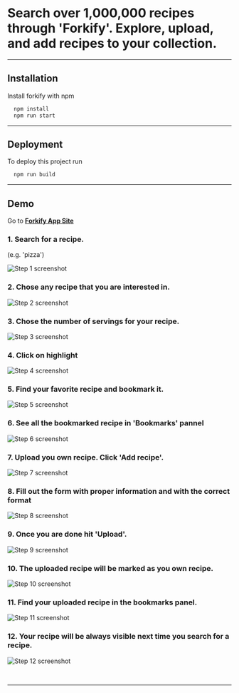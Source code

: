 # Search over 1,000,000 recipes through 'Forkify'. Explore, upload, and add recipes to your collection.

---

## Installation

Install forkify with npm

```bash
  npm install
  npm run start
```

---

## Deployment

To deploy this project run

```bash
  npm run build
```

---

## Demo

Go to [**Forkify App Site**](https://forkify-v1-anik.netlify.app/)

### 1. Search for a recipe.

(e.g. 'pizza')

![Step 1 screenshot](https://images.tango.us/workflows/85105a1e-5356-4f59-9c2e-355105db70dc/steps/3beafbfe-79ba-4e31-928f-3417c9198c6d/e36fa8fb-392b-491e-bd25-7809a6df025e.png?crop=focalpoint&fit=crop&fp-x=0.5000&fp-y=0.5000&w=1200&border=2%2CF4F2F7&border-radius=8%2C8%2C8%2C8&border-radius-inner=8%2C8%2C8%2C8&blend-align=bottom&blend-mode=normal&blend-x=0&blend-w=1200&blend64=aHR0cHM6Ly9pbWFnZXMudGFuZ28udXMvc3RhdGljL21hZGUtd2l0aC10YW5nby13YXRlcm1hcmstdjIucG5n&mark-x=719&mark-y=141&m64=aHR0cHM6Ly9pbWFnZXMudGFuZ28udXMvc3RhdGljL2JsYW5rLnBuZz9tYXNrPWNvcm5lcnMmYm9yZGVyPTQlMkNGRjc0NDImdz0zNzEmaD0xMjMmZml0PWNyb3AmY29ybmVyLXJhZGl1cz0xMA%3D%3D)

### 2. Chose any recipe that you are interested in.

![Step 2 screenshot](https://images.tango.us/workflows/85105a1e-5356-4f59-9c2e-355105db70dc/steps/3dcdad7a-c523-43aa-bdc7-0b68d572878c/83ee0a26-2e9f-4359-a4a2-e2c356306637.png?crop=focalpoint&fit=crop&fp-x=0.2046&fp-y=0.3503&fp-z=1.6836&w=1200&border=2%2CF4F2F7&border-radius=8%2C8%2C8%2C8&border-radius-inner=8%2C8%2C8%2C8&blend-align=bottom&blend-mode=normal&blend-x=0&blend-w=1200&blend64=aHR0cHM6Ly9pbWFnZXMudGFuZ28udXMvc3RhdGljL21hZGUtd2l0aC10YW5nby13YXRlcm1hcmstdjIucG5n&mark-x=116&mark-y=320&m64=aHR0cHM6Ly9pbWFnZXMudGFuZ28udXMvc3RhdGljL2JsYW5rLnBuZz9tYXNrPWNvcm5lcnMmYm9yZGVyPTYlMkNGRjc0NDImdz01OTQmaD0xNDAmZml0PWNyb3AmY29ybmVyLXJhZGl1cz0xMA%3D%3D)

### 3. Chose the number of servings for your recipe.

![Step 3 screenshot](https://images.tango.us/workflows/85105a1e-5356-4f59-9c2e-355105db70dc/steps/9fa19bf4-3a29-4f10-b1f9-7792d739f2b3/9bc209b0-22d6-4755-af65-b84b41d93c21.png?crop=focalpoint&fit=crop&fp-x=0.6628&fp-y=0.4956&fp-z=3.0208&w=1200&border=2%2CF4F2F7&border-radius=8%2C8%2C8%2C8&border-radius-inner=8%2C8%2C8%2C8&blend-align=bottom&blend-mode=normal&blend-x=0&blend-w=1200&blend64=aHR0cHM6Ly9pbWFnZXMudGFuZ28udXMvc3RhdGljL21hZGUtd2l0aC10YW5nby13YXRlcm1hcmstdjIucG5n&mark-x=563&mark-y=353&m64=aHR0cHM6Ly9pbWFnZXMudGFuZ28udXMvc3RhdGljL2JsYW5rLnBuZz9tYXNrPWNvcm5lcnMmYm9yZGVyPTYlMkNGRjc0NDImdz03MyZoPTczJmZpdD1jcm9wJmNvcm5lci1yYWRpdXM9MTA%3D)

### 4. Click on highlight

![Step 4 screenshot](https://images.tango.us/workflows/85105a1e-5356-4f59-9c2e-355105db70dc/steps/e5d76a10-c8ba-48b9-85e2-e56601743c4b/db26a4c3-920d-4c64-9472-6058b7c3327b.png?crop=focalpoint&fit=crop&fp-x=0.6463&fp-y=0.4956&fp-z=3.0208&w=1200&border=2%2CF4F2F7&border-radius=8%2C8%2C8%2C8&border-radius-inner=8%2C8%2C8%2C8&blend-align=bottom&blend-mode=normal&blend-x=0&blend-w=1200&blend64=aHR0cHM6Ly9pbWFnZXMudGFuZ28udXMvc3RhdGljL21hZGUtd2l0aC10YW5nby13YXRlcm1hcmstdjIucG5n&mark-x=563&mark-y=353&m64=aHR0cHM6Ly9pbWFnZXMudGFuZ28udXMvc3RhdGljL2JsYW5rLnBuZz9tYXNrPWNvcm5lcnMmYm9yZGVyPTYlMkNGRjc0NDImdz03MyZoPTczJmZpdD1jcm9wJmNvcm5lci1yYWRpdXM9MTA%3D)

### 5. Find your favorite recipe and bookmark it.

![Step 5 screenshot](https://images.tango.us/workflows/85105a1e-5356-4f59-9c2e-355105db70dc/steps/67be131a-484a-4861-a6dd-a90f6a59a6ab/f81a9af3-d5b8-4b08-af33-9353ad4a9512.png?crop=focalpoint&fit=crop&fp-x=0.8509&fp-y=0.6131&fp-z=2.7618&w=1200&border=2%2CF4F2F7&border-radius=8%2C8%2C8%2C8&border-radius-inner=8%2C8%2C8%2C8&blend-align=bottom&blend-mode=normal&blend-x=0&blend-w=1200&blend64=aHR0cHM6Ly9pbWFnZXMudGFuZ28udXMvc3RhdGljL21hZGUtd2l0aC10YW5nby13YXRlcm1hcmstdjIucG5n&mark-x=639&mark-y=323&m64=aHR0cHM6Ly9pbWFnZXMudGFuZ28udXMvc3RhdGljL2JsYW5rLnBuZz9tYXNrPWNvcm5lcnMmYm9yZGVyPTYlMkNGRjc0NDImdz0xMzQmaD0xMzQmZml0PWNyb3AmY29ybmVyLXJhZGl1cz0xMA%3D%3D)

### 6. See all the bookmarked recipe in 'Bookmarks' pannel

![Step 6 screenshot](https://images.tango.us/workflows/85105a1e-5356-4f59-9c2e-355105db70dc/steps/021618cf-e007-4773-b577-fb2acfc0e498/4a85f878-8537-4806-8f6e-6ac1bf665494.png?crop=focalpoint&fit=crop&fp-x=0.8523&fp-y=0.0953&fp-z=2.3825&w=1200&border=2%2CF4F2F7&border-radius=8%2C8%2C8%2C8&border-radius-inner=8%2C8%2C8%2C8&blend-align=bottom&blend-mode=normal&blend-x=0&blend-w=1200&blend64=aHR0cHM6Ly9pbWFnZXMudGFuZ28udXMvc3RhdGljL21hZGUtd2l0aC10YW5nby13YXRlcm1hcmstdjIucG5n&mark-x=613&mark-y=66&m64=aHR0cHM6Ly9pbWFnZXMudGFuZ28udXMvc3RhdGljL2JsYW5rLnBuZz9tYXNrPWNvcm5lcnMmYm9yZGVyPTYlMkNGRjc0NDImdz0zMzAmaD0yMjImZml0PWNyb3AmY29ybmVyLXJhZGl1cz0xMA%3D%3D)

### 7. Upload you own recipe. Click 'Add recipe'.

![Step 7 screenshot](https://images.tango.us/workflows/85105a1e-5356-4f59-9c2e-355105db70dc/steps/8ae1abad-2616-4625-ac16-9b73785b508e/c8bf1bfe-fba8-4979-96bb-59256fca3679.png?crop=focalpoint&fit=crop&fp-x=0.7446&fp-y=0.0953&fp-z=2.3825&w=1200&border=2%2CF4F2F7&border-radius=8%2C8%2C8%2C8&border-radius-inner=8%2C8%2C8%2C8&blend-align=bottom&blend-mode=normal&blend-x=0&blend-w=1200&blend64=aHR0cHM6Ly9pbWFnZXMudGFuZ28udXMvc3RhdGljL21hZGUtd2l0aC10YW5nby13YXRlcm1hcmstdjIucG5n&mark-x=442&mark-y=66&m64=aHR0cHM6Ly9pbWFnZXMudGFuZ28udXMvc3RhdGljL2JsYW5rLnBuZz9tYXNrPWNvcm5lcnMmYm9yZGVyPTYlMkNGRjc0NDImdz0zMTUmaD0yMjImZml0PWNyb3AmY29ybmVyLXJhZGl1cz0xMA%3D%3D)

### 8. Fill out the form with proper information and with the correct format

![Step 8 screenshot](https://images.tango.us/workflows/85105a1e-5356-4f59-9c2e-355105db70dc/steps/d436e939-12e9-4780-8b66-08fefefadb6e/eb582f85-2e4f-4a04-a191-a092e26618b3.png?crop=focalpoint&fit=crop&fp-x=0.4928&fp-y=0.5006&fp-z=1.1490&w=1200&border=2%2CF4F2F7&border-radius=8%2C8%2C8%2C8&border-radius-inner=8%2C8%2C8%2C8&blend-align=bottom&blend-mode=normal&blend-x=0&blend-w=1200&blend64=aHR0cHM6Ly9pbWFnZXMudGFuZ28udXMvc3RhdGljL21hZGUtd2l0aC10YW5nby13YXRlcm1hcmstdjIucG5n&mark-x=99&mark-y=118&m64=aHR0cHM6Ly9pbWFnZXMudGFuZ28udXMvc3RhdGljL2JsYW5rLnBuZz9tYXNrPWNvcm5lcnMmYm9yZGVyPTYlMkNGRjc0NDImdz0xMDAxJmg9NTQzJmZpdD1jcm9wJmNvcm5lci1yYWRpdXM9MTA%3D)

### 9. Once you are done hit 'Upload'.

![Step 9 screenshot](https://images.tango.us/workflows/85105a1e-5356-4f59-9c2e-355105db70dc/steps/148d7f7f-d3c2-4575-a953-f2e5057656d5/df8d0c39-2657-406b-92f2-bcfaf33ff954.png?crop=focalpoint&fit=crop&fp-x=0.5000&fp-y=0.5000&w=1200&border=2%2CF4F2F7&border-radius=8%2C8%2C8%2C8&border-radius-inner=8%2C8%2C8%2C8&blend-align=bottom&blend-mode=normal&blend-x=0&blend-w=1200&blend64=aHR0cHM6Ly9pbWFnZXMudGFuZ28udXMvc3RhdGljL21hZGUtd2l0aC10YW5nby13YXRlcm1hcmstdjIucG5n&mark-x=486&mark-y=519&m64=aHR0cHM6Ly9pbWFnZXMudGFuZ28udXMvc3RhdGljL2JsYW5rLnBuZz9tYXNrPWNvcm5lcnMmYm9yZGVyPTQlMkNGRjc0NDImdz0yMjcmaD03NCZmaXQ9Y3JvcCZjb3JuZXItcmFkaXVzPTEw)

### 10. The uploaded recipe will be marked as you own recipe.

![Step 10 screenshot](https://images.tango.us/workflows/85105a1e-5356-4f59-9c2e-355105db70dc/steps/dc27bd1f-c956-4f7d-b831-1033003be89f/1e790e96-4816-4102-ad0a-baefd715680d.png?crop=focalpoint&fit=crop&fp-x=0.5000&fp-y=0.5000&w=1200&border=2%2CF4F2F7&border-radius=8%2C8%2C8%2C8&border-radius-inner=8%2C8%2C8%2C8&blend-align=bottom&blend-mode=normal&blend-x=0&blend-w=1200&blend64=aHR0cHM6Ly9pbWFnZXMudGFuZ28udXMvc3RhdGljL21hZGUtd2l0aC10YW5nby13YXRlcm1hcmstdjIucG5n&mark-x=378&mark-y=202&m64=aHR0cHM6Ly9pbWFnZXMudGFuZ28udXMvc3RhdGljL2JsYW5rLnBuZz9tYXNrPWNvcm5lcnMmYm9yZGVyPTQlMkNGRjc0NDImdz0yMTYmaD0yMTYmZml0PWNyb3AmY29ybmVyLXJhZGl1cz0xMA%3D%3D)

### 11. Find your uploaded recipe in the bookmarks panel.

![Step 11 screenshot](https://images.tango.us/workflows/85105a1e-5356-4f59-9c2e-355105db70dc/steps/d9ddbe26-107f-4f6b-843e-685636b138ed/8f5f5dec-3b20-4d8d-ba3e-eac20879cd21.png?crop=focalpoint&fit=crop&fp-x=0.8523&fp-y=0.0953&fp-z=2.3825&w=1200&border=2%2CF4F2F7&border-radius=8%2C8%2C8%2C8&border-radius-inner=8%2C8%2C8%2C8&blend-align=bottom&blend-mode=normal&blend-x=0&blend-w=1200&blend64=aHR0cHM6Ly9pbWFnZXMudGFuZ28udXMvc3RhdGljL21hZGUtd2l0aC10YW5nby13YXRlcm1hcmstdjIucG5n&mark-x=613&mark-y=66&m64=aHR0cHM6Ly9pbWFnZXMudGFuZ28udXMvc3RhdGljL2JsYW5rLnBuZz9tYXNrPWNvcm5lcnMmYm9yZGVyPTYlMkNGRjc0NDImdz0zMzAmaD0yMjImZml0PWNyb3AmY29ybmVyLXJhZGl1cz0xMA%3D%3D)

### 12. Your recipe will be always visible next time you search for a recipe.

![Step 12 screenshot](https://images.tango.us/workflows/85105a1e-5356-4f59-9c2e-355105db70dc/steps/b7f73b51-ab50-4d8f-9070-d9a1b363578b/f606394f-f46e-4c83-a2c6-02fff43fea22.png?crop=focalpoint&fit=crop&fp-x=0.5000&fp-y=0.5000&w=1200&border=2%2CF4F2F7&border-radius=8%2C8%2C8%2C8&border-radius-inner=8%2C8%2C8%2C8&blend-align=bottom&blend-mode=normal&blend-x=0&blend-w=1200&blend64=aHR0cHM6Ly9pbWFnZXMudGFuZ28udXMvc3RhdGljL21hZGUtd2l0aC10YW5nby13YXRlcm1hcmstdjIucG5n)

<br/>

---
